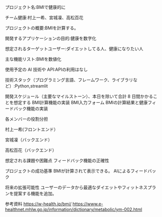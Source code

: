 プロジェクト名:BMIで健康的に

チーム健康:村上一希、宮城凜、高松百花

プロジェクトの概要:BMIを計算する。

開発するアプリケーションの目的:健康を数字化

想定されるターゲットユーザー:ダイエットしてる人、健康になりたい人

主な機能リスト:BMIを数値化

使用予定の AI 技術や API:APIの利用はなし

技術スタック（プログラミング言語、フレームワーク、ライブラリなど）:Python,streamlit

開発スケジュール（主要なマイルストーン）、本日を除いて合計 8 日間かかることを想定する
BMI計算機能の実装
BMI入力フォーム
BMIの計算結果と健康フィードバック機能の実装

各メンバーの役割分担

村上一希(フロントエンド）

宮城凜（バックエンド）

高松百花（バックエンド）

想定される課題や困難点
フィードバック機能の正確性

プロジェクトの成功基準
BMIが計算されて表示できる。
AIによるフィードバック

将来の拡張可能性
ユーザーのデータから最適なダイエットやフィットネスプランを提案する機能を追加。

参考資料
https://w-health.jp/bmi/
https://www.e-healthnet.mhlw.go.jp/information/dictionary/metabolic/ym-002.html
